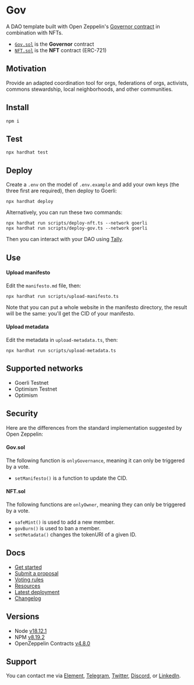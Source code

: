 # Gov

A DAO template built with Open Zeppelin's [Governor contract](https://docs.openzeppelin.com/contracts/4.x/governance#governor) in combination with NFTs.

- [`Gov.sol`](https://github.com/web3-hackers-collective/dao-contracts/blob/main/contracts/Gov.sol) is the **Governor** contract
- [`NFT.sol`](https://github.com/web3-hackers-collective/dao-contracts/blob/main/contracts/NFT.sol) is the **NFT** contract (ERC-721)

## Motivation

Provide an adapted coordination tool for orgs, federations of orgs, activists, commons stewardship, local neighborhoods, and other communities.

## Install

```shell
npm i
```

## Test

```shell
npx hardhat test
```

## Deploy

Create a `.env` on the model of `.env.example` and add your own keys (the three first are required), then deploy to Goerli:

```shell
npx hardhat deploy
```

Alternatively, you can run these two commands:

```shell
npx hardhat run scripts/deploy-nft.ts --network goerli
npx hardhat run scripts/deploy-gov.ts --network goerli
```

Then you can interact with your DAO using [Tally](https://www.tally.xyz/).

## Use

#### Upload manifesto

Edit the `manifesto.md` file, then:

```shell
npx hardhat run scripts/upload-manifesto.ts
```

Note that you can put a whole website in the manifesto directory, the result will be the same: you'll get the CID of your manifesto.

#### Upload metadata

Edit the metadata in `upload-metadata.ts`, then:

```shell
npx hardhat run scripts/upload-metadata.ts
```

## Supported networks

- Goerli Testnet
- Optimism Testnet
- Optimism

## Security

Here are the differences from the standard implementation suggested by Open Zeppelin:

#### Gov.sol

The following function is `onlyGovernance`, meaning it can only be triggered by a vote.

- `setManifesto()` is a function to update the CID.

#### NFT.sol

The following functions are `onlyOwner`, meaning they can only be triggered by a vote.

- `safeMint()` is used to add a new member.
- `govBurn()` is used to ban a member.
- `setMetadata()` changes the tokenURI of a given ID.

## Docs

- [Get started](https://github.com/w3hc/gov/wiki/Get-started)
- [Submit a proposal](https://github.com/w3hc/gov/wiki/Submit-a-proposal)
- [Voting rules](https://github.com/w3hc/gov/wiki/Voting-rules)
- [Resources](https://github.com/w3hc/gov/wiki/Resources)
- [Latest deployment](https://github.com/w3hc/gov/wiki/Latest-deployment)
- [Changelog](https://github.com/w3hc/gov/wiki/Changelog)

## Versions

- Node [v18.12.1](https://nodejs.org/uk/blog/release/v18.12.1/)
- NPM [v8.19.2](https://github.com/npm/cli/releases/tag/v8.19.2)
- OpenZeppelin Contracts [v4.8.0](https://github.com/OpenZeppelin/openzeppelin-contracts/releases/tag/v4.8.0)

## Support

You can contact me via [Element](https://matrix.to/#/@julienbrg:matrix.org), [Telegram](https://t.me/julienbrg), [Twitter](https://twitter.com/julienbrg), [Discord](https://discord.gg/xw9dCeQ94Y), or [LinkedIn](https://www.linkedin.com/in/julienberanger/).
